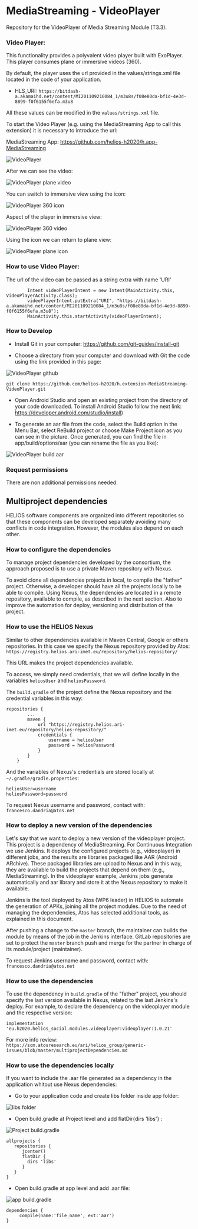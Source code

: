 # MediaStreaming - VideoPlayer 

Repository for the VideoPlayer of Media Streaming Module (T3.3).

### Video Player:
This functionality provides a polyvalent video player built with ExoPlayer. This player consumes plane or immersive videos (360). 

By default, the player uses the url provided in the values/strings.xml file located in the code of your application.

* HLS_URI: `https://bitdash-a.akamaihd.net/content/MI201109210084_1/m3u8s/f08e80da-bf1d-4e3d-8899-f0f6155f6efa.m3u8`

All these values can be modified in the `values/strings.xml` file.

To start the Video Player (e.g. using the MediaStreaming App to call this extension) it is necessary to introduce the url:

MediaStreaming App: https://github.com/helios-h2020/h.app-MediaStreaming

<img src="https://raw.githubusercontent.com/helios-h2020/h.extension-MediaStreaming-VideoPlayer/master/doc/player.png" alt="VideoPlayer">

After we can see the video:

<img src="https://raw.githubusercontent.com/helios-h2020/h.extension-MediaStreaming-VideoPlayer/master/doc/plane.png" alt="VideoPlayer plane video">

You can switch to immersive view using the icon:

<img src="https://raw.githubusercontent.com/helios-h2020/h.extension-MediaStreaming-VideoPlayer/master/doc/icon360.PNG" alt="VideoPlayer 360 icon">

Aspect of the player in immersive view:

<img src="https://raw.githubusercontent.com/helios-h2020/h.extension-MediaStreaming-VideoPlayer/master/doc/360.png" alt="VideoPlayer 360 video">

Using the icon we can return to plane view:

<img src="https://raw.githubusercontent.com/helios-h2020/h.extension-MediaStreaming-VideoPlayer/master/doc/iconPlane.PNG" alt="VideoPlayer plane icon">

### How to use Video Player:
The url of the video can be passed as a string extra with name 'URI'
```
        Intent videoPlayerIntent = new Intent(MainActivity.this, VideoPlayerActivity.class);
        videoPlayerIntent.putExtra("URI", "https://bitdash-a.akamaihd.net/content/MI201109210084_1/m3u8s/f08e80da-bf1d-4e3d-8899-f0f6155f6efa.m3u8");
        MainActivity.this.startActivity(videoPlayerIntent);
```

### How to Develop

- Install Git in your computer: https://github.com/git-guides/install-git

- Choose a directory from your computer and download with Git the code using the link provided in this page:

<img src="https://raw.githubusercontent.com/helios-h2020/h.extension-MediaStreaming-VideoPlayer/master/doc/github.PNG" alt="VideoPlayer github">

`git clone https://github.com/helios-h2020/h.extension-MediaStreaming-VideoPlayer.git`

- Open Android Studio and open an existing project from the directory of your code downloaded. To install Android Studio follow the next link: https://developer.android.com/studio/install)

- To generate an aar file from the code, select the Build option in the Menu Bar, select ReBuild project or choose Make Project icon as you can see in the picture. Once generated, you can find the file in app/build/options/aar (you can rename the file as you like):

<img src="https://raw.githubusercontent.com/helios-h2020/h.extension-MediaStreaming-VideoPlayer/master/doc/build.PNG" alt="VideoPlayer build aar">

### Request permissions
There are non additional permissions needed.

## Multiproject dependencies ##

HELIOS software components are organized into different repositories
so that these components can be developed separately avoiding many
conflicts in code integration. However, the modules also depend on
each other.

### How to configure the dependencies ###

To manage project dependencies developed by the consortium, the approach proposed is to use a private Maven repository with Nexus.

To avoid clone all dependencies projects in local, to compile the "father" project. Otherwise, a developer should have all the projects locally to
be able to compile. Using Nexus, the dependencies are located in a remote repository, available to compile, as described in the next section.
Also to improve the automation for deploy, versioning and distribution of the project.

### How to use the HELIOS Nexus ###

Similar to other dependencies available in Maven Central, Google or others repositories. In this case we specify the Nexus
repository provided by Atos: `https://registry.helios.ari-imet.eu/repository/helios-repository/`

This URL makes the project dependencies available.

To access, we simply need credentials, that we will define locally in the variables `heliosUser` and `heliosPassword`.

The `build.gradle` of the project define the Nexus repository and the credential variables in this way:

```
repositories {
        ...
        maven {
            url "https://registry.helios.ari-imet.eu/repository/helios-repository/"
            credentials {
                username = heliosUser
                password = heliosPassword
            }
        }
    }
```

And the variables of Nexus's credentials are stored locally at `~/.gradle/gradle.properties`:

```
heliosUser=username
heliosPassword=password
```

To request Nexus username and password, contact with: `francesco.dandria@atos.net`

### How to deploy a new version of the dependencies ###

Let's say that we want to deploy a new version of the videoplayer project. This project is a dependency of MediaStreaming.
For Continuous Integration we use Jenkins. It deploys the configured projects (e.g., videoplayer) in different jobs,
and the results are libraries packaged like AAR (Android ARchive). These packaged libraries are upload to Nexus and in this way,
they are available to build the projects that depend on them (e.g., MediaStreaming).
In the videoplayer example, Jenkins jobs generate automatically and aar library and store it at the Nexus repository to make it available.

Jenkins is the tool deployed by Atos (WP6 leader) in HELIOS to automate the generation of APKs, joining all the project modules.
Due to the need of managing the dependencies, Atos has selected additional tools, as explained in this document.

After pushing a change to the `master` branch, the maintainer can builds the module by means of the job in the Jenkins interface. GitLab repositories are set to protect
the `master` branch push and merge for the partner in charge of its module/project (maintainer).

To request Jenkins username and password, contact with: `francesco.dandria@atos.net`

### How to use the dependencies ###

To use the dependency in `build.gradle` of the "father" project, you should specify the last version available in Nexus, related to the last Jenkins's deploy.
For example, to declare the dependency on the videoplayer module and the respective version:

`implementation 'eu.h2020.helios_social.modules.videoplayer:videoplayer:1.0.21'`

For more info review: `https://scm.atosresearch.eu/ari/helios_group/generic-issues/blob/master/multiprojectDependencies.md`

### How to use the dependencies locally ###

If you want to include the .aar file generated as a dependency in the application whitout use Nexus dependencies:

- Go to your application code and create libs folder inside app folder:

<img src="https://raw.githubusercontent.com/helios-h2020/h.app-MediaStreaming/master/doc/libs.PNG" alt="libs folder">

- Open build.gradle at Project level and add flatDir{dirs 'libs'} :

<img src="https://raw.githubusercontent.com/helios-h2020/h.app-MediaStreaming/master/doc/libs_gradle.PNG" alt="Project build.gradle">

```
allprojects {
   repositories {
      jcenter()
      flatDir {
        dirs 'libs'
      }
   }
}
```

- Open build.gradle at app level and add .aar file:

<img src="https://raw.githubusercontent.com/helios-h2020/h.app-MediaStreaming/master/doc/gradle_app.PNG" alt="app build.gradle">

```
dependencies {
     compile(name:'file_name', ext:'aar')
}
```